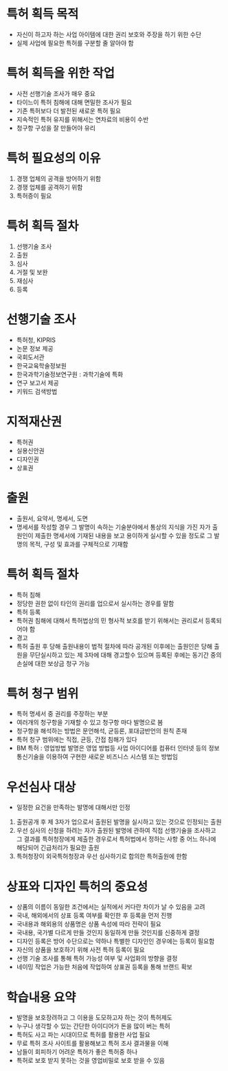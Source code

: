 # 특허 획득 목적
- 자신이 하고자 하는 사업 아이템에 대한 권리 보호와 주장을 하기 위한 수단
- 실제 사업에 필요한 특허를 구분할 줄 알아야 함

# 특허 획득을 위한 작업
- 사전 선행기술 조사가 매우 중요
- 타이느이 특허 침해에 대해 면밀한 조사가 필요
- 기존 특허보다 더 발전된 새로운 특허 필요
- 지속적인 특허 유지를 위해서는 연차료의 비용이 수반
- 청구항 구성을 잘 만들어야 유리

# 특허 필요성의 이유
1. 경쟁 업체의 공격을 방어하기 위함
2. 경쟁 업체를 공격하기 위함
3. 특허증이 필요

# 특허 획득 절차
1. 선행기술 조사
2. 출원
3. 심사
4. 거절 및 보완
5. 재심사
6. 등록

# 선행기술 조사
- 특허청, KIPRIS
- 논문 정보 제공
- 국회도서관
- 한국교육학술정보원
- 한국과학기술정보연구원 : 과학기술에 특화
- 연구 보고서 제공
- 키워드 검색방법

# 지적재산권
- 특허권
- 실용신안권
- 디자인권
- 상표권

# 출원
- 출원서, 요약서, 명세서, 도면
- 명세서를 작성할 경우 그 발명이 속하는 기술분야에서 통상의 지식을 가진 자가 출원인이 제출한 명세서에 기재된 내용을 보고 용이하게 실시할 수 있을 정도로 그 발명의 목적, 구성 및 효과를 구체적으로 기재함

# 특허 획득 절차
- 특허 침해
- 정당한 권한 없이 타인의 권리를 업으로서 실시하는 경우를 말함
- 특허 등록
- 특허권 침해에 대해서 특허법상의 민 형사적 보호를 받기 위해서는 권리로서 등록되어야 함
- 경고
- 특허 출원 후 당해 출원내용이 법적 절차에 따라 공개된 이후에는 출원인은 당해 출원을 무단실시하고 있는 제 3자에 대해 경고할수 있으며 등록된 후에는 동기간 중의 손실에 대한 보상금 청구 가능

# 특허 청구 범위
- 특허 명세서 중 권리를 주장하는 부분
- 여러개의 청구항을 기재할 수 있고 청구항 마다 발명으로 봄
- 청구항을 해석하는 방법은 문언해석, 균등론, 포대금반언의 원칙 존재
- 특허 청구 범위에는 직접, 균등, 간접 침해가 있다
- BM 특허 : 영업방법 발명은 영업 방법등 사업 아이디어를 컴퓨터 인터넷 등의 정보통신기술을 이용하여 구현한 새로운 비즈니스 시스템 또는 방법임

# 우선심사 대상
- 일정한 요건을 만족하는 발명에 대해서만 인정
1. 출원공개 후 제 3자가 업으로서 출원된 발명을 실시하고 있는 것으로 인정되는 출원
2. 우선 심사의 신청을 하려는 자가 출원된 발명에 관하여 직접 선행기술을 조사하고 그 결과를 특허청장에게 제출한 경우로서 특허법에서 정하는 사항 중 어느 하나에 해당되어 긴급처리가 필요한 출원
3. 특허청장이 외국특허청장과 우선 심사하기로 합의한 특허출원에 한함

# 상표와 디자인 특허의 중요성
- 상품의 이름이 동일한 조건에서는 실적에서 커다란 차이가 날 수 있음을 고려
- 국내, 해외에서의 상표 등록 여부를 확인한 후 등록을 먼저 진행
- 국내용과 해외용의 상품명은 상품 속성에 따라 전략이 필요
- 국내용, 국가별 다르게 만들 것인지 동일하게 만들 것인지를 신중하게 결정
- 디자인 등록은 방어 수단으로는 약하나 특별한 디자인인 경우에는 등록이 필요함
- 자신의 상품을 보호하기 위해 사전 특허 등록이 필요
- 선행 기술 조사를 통해 특허 가능성 여부 및 사업화의 방향을 결정
- 네이밍 작업은 가능한 처음에 작업하여 상표권 등록을 통해 브랜드 확보

# 학습내용 요약
- 발명을 보호장려하고 그 이용을 도모하고자 하는 것이 특허제도
- 누구나 생각할 수 있는 간단한 아이디어가 돈을 많이 버는 특허
- 특허도 사고 파는 시대이므로 특허를 활용한 사업 필요
- 무료 특허 조사 사이트를 활용해보고 특허 조사 결과물을 이해
- 남들이 회피하기 어려운 특허가 좋은 특허중 하나
- 특허로 보호 받지 못하는 것을 영업비밀로 보호 받을 수 있음